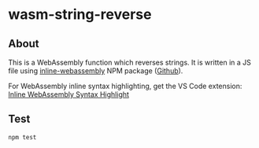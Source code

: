 # wasm-string-reverse

## About
This is a WebAssembly function which reverses strings. It is written in a JS file using <a href="https://www.npmjs.com/package/inline-webassembly">inline-webassembly</a> NPM package (<a href="https://github.com/dorin131/inline-webassembly">Github</a>).

For WebAssembly inline syntax highlighting, get the VS Code extension: <a href="https://marketplace.visualstudio.com/items?itemName=dorin131.vscode-inline-webassembly&ssr=false#overview">Inline WebAssembly Syntax Highlight</a>


## Test
```bash
npm test
```